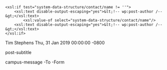 <!-- wp:post-author {"byline":"Hello"} /-->


<!-- creator -->
	<xsl:if test="system-data-structure/contact/name != ''">
		<xsl:text disable-output-escaping="yes">&lt;!-- wp:post-author /--&gt;</xsl:text>
			<xsl:value-of select="system-data-structure/contact/name"/>
		<xsl:text disable-output-escaping="yes">&lt;!-- wp:post-author /--&gt;</xsl:text>
	</xsl:if>
<!-- end creator -->


<!-- wp:html -->
Tim Stephens
Thu, 31 Jan 2019 00:00:00 -0800
<!-- /wp:html -->


post-subtitle

campus-message
	-To
	-Form